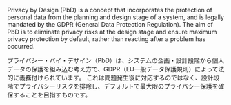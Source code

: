 
Privacy by Design (PbD) is a concept that incorporates the protection of personal data from the planning and design stage of a system, and is legally mandated by the GDPR (General Data Protection Regulation).
The aim of PbD is to eliminate privacy risks at the design stage and ensure maximum privacy protection by default, rather than reacting after a problem has occurred.

プライバシー・バイ・デザイン（PbD）は、システムの企画・設計段階から個人データの保護を組み込む考え方で、GDPR（EU一般データ保護規則）によって法的に義務付けられています。
これは問題発生後に対応するのではなく、設計段階でプライバシーリスクを排除し、デフォルトで最大限のプライバシー保護を確保することを目指すものです。﻿
